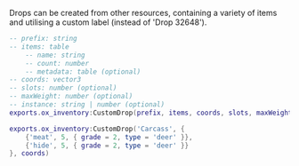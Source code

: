Drops can be created from other resources, containing a variety of items and utilising a custom label (instead of 'Drop 32648').

```lua
-- prefix: string
-- items: table
    -- name: string
    -- count: number
    -- metadata: table (optional)
-- coords: vector3
-- slots: number (optional)
-- maxWeight: number (optional)
-- instance: string | number (optional)
exports.ox_inventory:CustomDrop(prefix, items, coords, slots, maxWeight, instance)
```

```lua
exports.ox_inventory:CustomDrop('Carcass', {
    {'meat', 5, { grade = 2, type = 'deer' }},
    {'hide', 5, { grade = 2, type = 'deer' }}
}, coords)
```
